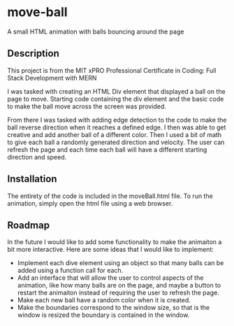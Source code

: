 # move-ball
A small HTML animation with balls bouncing around the page

## Description
This project is from the MIT xPRO Professional Certificate in Coding: Full Stack Development with MERN

I was tasked with creating an HTML Div element that displayed a ball on the page to move. Starting code containing the div element and the basic code to make the ball move across the screen was provided.

From there I was tasked with adding edge detection to the code to make the ball reverse direction when it reaches a defined edge. I then was able to get creative and add another ball of a different color. Then I used a bit of math to give each ball a randomly generated direction and velocity. The user can refresh the page and each time each ball will have a different starting direction and speed.

## Installation
The entirety of the code is included in the moveBall.html file. To run the animation, simply open the html file using a web browser.

## Roadmap
In the future I would like to add some functionality to make the animaiton a bit more interactive. Here are some ideas that I would like to implement:

- Implement each dive element using an object so that many balls can be added using a function call for each.
- Add an interface that will allow the user to control aspects of the animation, like how many balls are on the page, and maybe a button to restart the animaiton instead of requiring the user to refresh the page.
- Make each new ball have a random color when it is created.
- Make the boundaries correspond to the window size, so that is the window is resized the boundary is contained in the window.
